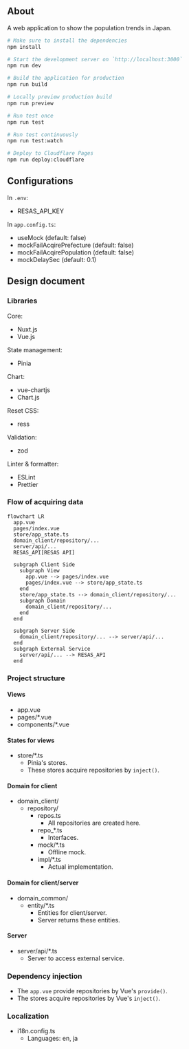 ## About

A web application to show the population trends in Japan.

```bash
# Make sure to install the dependencies
npm install
```

```bash
# Start the development server on `http://localhost:3000`
npm run dev
```

```bash
# Build the application for production
npm run build
```

```bash
# Locally preview production build
npm run preview
```

```bash
# Run test once
npm run test
```

```bash
# Run test continuously
npm run test:watch
```

```bash
# Deploy to Cloudflare Pages
npm run deploy:cloudflare
```

## Configurations

In `.env`:

- RESAS_API_KEY

In `app.config.ts`:

- useMock (default: false)
- mockFailAcqirePrefecture (default: false)
- mockFailAcqirePopulation (default: false)
- mockDelaySec (default: 0.1)

## Design document

### Libraries

Core:

- Nuxt.js
- Vue.js

State management:

- Pinia

Chart:

- vue-chartjs
- Chart.js

Reset CSS:

- ress

Validation:

- zod

Linter & formatter:

- ESLint
- Prettier

### Flow of acquiring data

```mermaid
flowchart LR
  app.vue
  pages/index.vue
  store/app_state.ts
  domain_client/repository/...
  server/api/...
  RESAS_API[RESAS API]

  subgraph Client Side
    subgraph View
      app.vue --> pages/index.vue
      pages/index.vue --> store/app_state.ts
    end
    store/app_state.ts --> domain_client/repository/...
    subgraph Domain
      domain_client/repository/...
    end
  end

  subgraph Server Side
    domain_client/repository/... --> server/api/...
  end
  subgraph External Service
    server/api/... --> RESAS_API
  end
```

### Project structure

#### Views

- app.vue
- pages/\*.vue
- components/\*.vue

#### States for views

- store/\*.ts
  - Pinia's stores.
  - These stores acquire repositories by `inject()`.

#### Domain for client

- domain_client/
  - repository/
    - repos.ts
      - All repositories are created here.
    - repo\_\*.ts
      - Interfaces.
    - mock/\*.ts
      - Offline mock.
    - impl/\*.ts
      - Actual implementation.

#### Domain for client/server

- domain_common/
  - entity/\*.ts
    - Entities for client/server.
    - Server returns these entities.

#### Server

- server/api/\*.ts
  - Server to access external service.

### Dependency injection

- The `app.vue` provide repositories by Vue's `provide()`.
- The stores acquire repositories by Vue's `inject()`.

### Localization

- i18n.config.ts
  - Languages: en, ja
